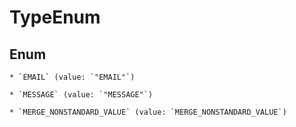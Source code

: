 
# TypeEnum

## Enum


    * `EMAIL` (value: `"EMAIL"`)

    * `MESSAGE` (value: `"MESSAGE"`)

    * `MERGE_NONSTANDARD_VALUE` (value: `MERGE_NONSTANDARD_VALUE`)


